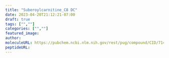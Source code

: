 ```yaml
---
title: "Suberoylcarnitine_C8 DC"
date: 2023-04-20T21:12:21-07:00
draft: true
tags: ["",""]
categories: ["",""]
featured_image: 
author: 
moleculeURL: https://pubchem.ncbi.nlm.nih.gov/rest/pug/compound/CID/71464531/record/SDF/?record_type=3d&response_type=display
peptideURL:
---
```

